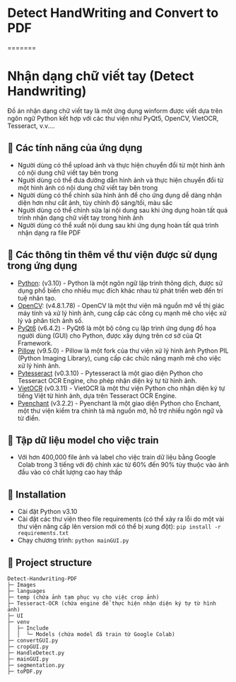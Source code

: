 # Detect HandWriting and Convert to PDF
=======
# Nhận dạng chữ viết tay (Detect Handwriting)

Đồ án nhận dạng chữ viết tay là một ứng dụng winform được viết dựa trên ngôn ngữ Python kết hợp với các thư viện như PyQt5, OpenCV, VietOCR, Tesseract, v.v....

## 📌 Các tính năng của ứng dụng

- Người dùng có thể upload ảnh và thực hiện chuyển đổi từ một hình ảnh có nội dung chữ viết tay bên trong
- Người dùng có thể đưa đường dẫn hình ảnh và thực hiện chuyển đổi từ một hình ảnh có nội dung chữ viết tay bên trong
- Người dùng có thể chỉnh sửa hình ảnh để cho ứng dụng dễ dàng nhận diện hơn như cắt ảnh, tùy chỉnh độ sáng/tối, màu sắc
- Người dùng có thể chỉnh sửa lại nội dung sau khi ứng dụng hoàn tất quá trình nhận dạng chữ viết tay trong hình ảnh
- Người dùng có thể xuất nội dung sau khi ứng dụng hoàn tất quá trình nhận dạng ra file PDF

## 📌 Các thông tin thêm về thư viện được sử dụng trong ứng dụng

- [Python]: (v3.10) - Python là một ngôn ngữ lập trình thông dịch, được sử dụng phổ biến cho nhiều mục đích khác nhau từ phát triển web đến trí tuệ nhân tạo.
- [OpenCV]: (v4.8.1.78) - OpenCV là một thư viện mã nguồn mở về thị giác máy tính và xử lý hình ảnh, cung cấp các công cụ mạnh mẽ cho việc xử lý và phân tích ảnh số.
- [PyQt6] (v6.4.2) - PyQt6 là một bộ công cụ lập trình ứng dụng đồ họa người dùng (GUI) cho Python, được xây dựng trên cơ sở của Qt Framework.
- [Pillow] (v9.5.0) - Pillow là một fork của thư viện xử lý hình ảnh Python PIL (Python Imaging Library), cung cấp các chức năng mạnh mẽ cho việc xử lý hình ảnh.
- [Pytesseract] (v0.3.10) - Pytesseract là một giao diện Python cho Tesseract OCR Engine, cho phép nhận diện ký tự từ hình ảnh.
- [VietOCR] (v0.3.11) - VietOCR là một thư viện Python cho nhận diện ký tự tiếng Việt từ hình ảnh, dựa trên Tesseract OCR Engine.
- [Pyenchant] (v3.2.2) - Pyenchant là một giao diện Python cho Enchant, một thư viện kiểm tra chính tả mã nguồn mở, hỗ trợ nhiều ngôn ngữ và từ điển.

## 📌 Tập dữ liệu model cho việc train

- Với hơn 400,000 file ảnh và label cho việc train dữ liệu bằng Google Colab trong 3 tiếng với độ chính xác từ 60% đến 90% tùy thuộc vào ảnh đầu vào có chất lượng cao hay thấp

## 📌 Installation

- Cài đặt Python v3.10
- Cài đặt các thư viện theo file requirements (có thể xảy ra lỗi do một vài thư viện nâng cấp lên version mới có thể bị xung đột): `pip install -r requirements.txt`
- Chạy chương trình: `python mainGUI.py`

## 📌 Project structure

```text
Detect-Handwriting-PDF
├─ Images
├─ languages
├─ temp (chứa ảnh tạm phục vụ cho việc crop ảnh)
├─ Tesseract-OCR (chứa engine để thực hiện nhận diện ký tự từ hình ảnh)
├─ UI
├─ venv
│  ├─ Include
│  │  └─ Models (chứa model đã train từ Google Colab)
├─ convertGUI.py
├─ cropGUI.py
├─ HandleDetect.py
├─ mainGUI.py
├─ segmentation.py
├─ toPDF.py

```

[Python]: https://www.python.org/
[OpenCV]: https://opencv.org/
[PyQt6]: https://www.riverbankcomputing.com/software/pyqt/intro
[Pillow]: https://pillow.readthedocs.io/en/stable/
[Pytesseract]: https://github.com/tesseract-ocr/tesseract
[VietOCR]: https://github.com/pbcquoc/vietocr
[Pyenchant]: https://pyenchant.github.io/pyenchant/

